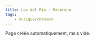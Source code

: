 ```yaml
---
title: Los del Rio - Macarena
tags:
    - musique/chanson
---
```


Page créée automatiquement, mais vide.
